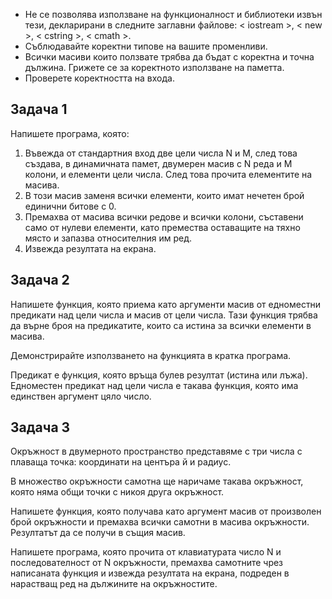   - Не се позволява използване на функционалност и библиотеки извън тези, декларирани в следните заглавни файлове: < iostream >, < new >, < cstring >, < cmath >.
  - Съблюдавайте коректни типове на вашите променливи.
  - Всички масиви които ползвате трябва да бъдат с коректна и точна дължина. Грижете се за коректното използване на паметта.
  - Проверете коректността на входа.

## Задача 1
Напишете програма, която: 
1. Въвежда от стандартния вход две цели числа N и М, след това създава, в динамичната памет, двумерен масив с N реда и М колони, и елементи цели числа. След това 
прочита елементите на масива. 
2. В този масив заменя всички елементи, които имат нечетен брой единични битове с 0. 
3. Премахва от масива всички редове и всички колони, съставени само от нулеви елементи, като премества оставащите на тяхно място и запазва относителния им ред. 
4. Извежда резултата на екрана.

## Задача 2
Напишете функция, която приема като аргументи масив от едноместни предикати над цели числа и масив от цели числа. Тази функция трябва да върне броя на предикатите, 
които са истина за всички елементи в масива. 

Демонстрирайте използването на функцията в кратка програма.

Предикат е функция, която връща булев резултат (истина или лъжа). Едноместен предикат над цели числа е такава функция, която има единствен аргумент цяло число.

## Задача 3
Окръжност в двумерното пространство представяме с три числа с плаваща точка: координати на центъра й и радиус. 

В множество окръжности самотна ще наричаме такава окръжност, която няма общи точки с никоя друга окръжност. 

Напишете функция, която получава като аргумент масив от произволен брой окръжности и премахва всички самотни в масива окръжности. Резултатът да се получи в същия масив. 

Напишете програма, която прочита от клавиатурата число N и последователност от N окръжности, премахва самотните чрез написаната функция и извежда резултата на екрана, 
подреден в нарастващ ред на дължините на окръжностите.
